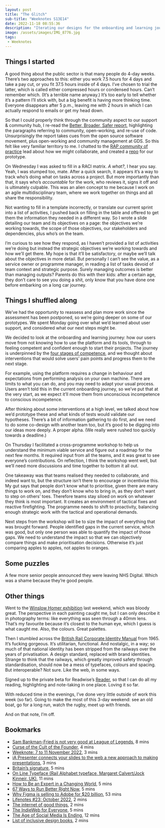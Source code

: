 ```yaml
---
layout: post
title: "The Glitch"
sub-title: "Weeknotes S13E14"
date: 2022-11-18 08:55:36
description: "Iterating our designs for the onboarding and learning journey, plus finding agile alternatives to PRINCE2 frameworks."
image: /assets/images/IMG_8776.jpg
tags:
 - Weeknotes
---
```


## Things I started

A good thing about the public sector is that many people do 4-day weeks. There’s two approaches to this: either you work 7.5 hours for 4 days and take a pay cut, or you fit 37.5 hours inside of 4 days. I’ve chosen to trial the latter, which is called either compressed hours or condensed hours. Can’t remember which. (It’s a terrible name anyway.) It’s too early to tell whether it’s a pattern I’ll stick with, but a big benefit is having more thinking time. Everyone disappears after 5 p.m., leaving me with 2 hours in which I can actually respond to emails or get my head down.

So that I could properly think through the community aspect to our support & community hub, I re-read the [Better, Broader, Safer report](https://www.gov.uk/government/publications/better-broader-safer-using-health-data-for-research-and-analysis/better-broader-safer-using-health-data-for-research-and-analysis), highlighting the paragraphs referring to community, open-working, and re-use of code. Unsurprisingly the report takes cues from the open source software movement, plus open-working and community management at GDS. So this felt like very familiar territory to me. I chatted to the [RAP community of practice](https://github.com/NHSDigital/rap-community-of-practice) lead about how we might collaborate, and created a [repo](https://github.com/NHSDigital/sde-support-prototype) for our prototype.

On Wednesday I was asked to fill in a RACI matrix. *A what?*, I hear you say. Yeah, I was stumped too, mate. After a quick search, it appears it’s a way to track who’s doing what on tasks across a project. But more importantly than that, it says who’s *accountable* for the work, who reviews it, signs it off and is ultimately culpable. This was an alien concept to me because I work on an agile multidisciplinary team, where we work together on things and all share the responsibility.

Not wanting to fill in a template incorrectly, or translate our current sprint into a list of activities, I pushed back on filling in the table and offered to get them the information they needed in a different way. So I wrote a slide detailing our team and its objectives on a page: the objectives we’re working towards, the scope of those objectives, our stakeholders and dependencies, plus who’s on the team.

I’m curious to see how they respond, as I haven’t provided a list of activities we’re doing but instead the strategic objectives we’re working towards and how we’ll get there. My hope is that it’ll be satisfactory, or maybe we’ll talk about the objectives in more detail. But personally I can’t see the value, as a service owner or programme manager, in reading a list of tasks devoid of team context and strategic purpose. Surely managing outcomes is better than managing outputs? Parents do this with their kids: after a certain age, they don’t care to see you doing a shit, only know that you have done one before embarking on a long car journey.

## Things I shuffled along

We’ve had the opportunity to reassess and plan more work since the assessment has been postponed, so we’re going deeper on some of our prototypes. We spent Monday going over what we’d learned about user support, and considered what our next steps might be.

We decided to look at the onboarding and learning journey: how our users move from not knowing how to use the platform and its tools, through to feeling competent and confident enough to start their projects. The journey is underpinned by the [four stages of competence](https://en.wikipedia.org/wiki/Four_stages_of_competence), and we thought about interventions that would solve users’ pain points and progress them to the next stage.

For example, using the platform requires a change in behaviour and expectations from performing analysis on your own machine. There are limits to what you can do, and you may need to adapt your usual process. Users aren’t told this in the current onboarding journey, so we’ve put that at the very start, as we expect it’ll move them from unconscious incompetence to conscious incompetence.

After thinking about some interventions at a high level, we talked about how we’d prototype these and what kinds of tests would validate our hypotheses. There’s a bit of information gathering to do first, and we need to do some co-design with another team too, but it’s good to be digging into our ideas more deeply. A proper alpha. (We really were rushed too quickly towards a deadline.)

On Thursday I facilitated a cross-programme workshop to help us understand the minimum viable service and figure out a roadmap for the next few months. It required input from all the teams, and it was great to see everyone’s contributions. On reflection, I think the workshop went well, but we’ll need more discussions and time together to bottom it all out.

One takeaway was that teams realised they needed to collaborate, and indeed want to, but the structure isn’t there to encourage or incentivise this. My gut says that people don’t know what to prioritise, given there are many things to work on, and they don’t know who to bring in, as they don’t want to step on others’ toes. Therefore teams stay siloed on work on whatever they think is most important. It creates an environment of tactical fixes and reactive firefighting. The programme needs to shift to proactivity, balancing enough strategic work with the tactical and operational demands.

Next steps from the workshop will be to size the impact of everything that was brought forward. People identified gaps in the current service, which was good, but only one person was able to quantify the impact of those gaps. We need to understand the impact so that we can objectively compare things and make prioritisation decisions. Otherwise it’s just comparing apples to apples, not apples to oranges.

## Some puzzles

A few more senior people announced they were leaving NHS Digital. Which was a shame because they’re good people.

## Other things

Went to the [Winslow Homer exhibition](https://www.nationalgallery.org.uk/exhibitions/winslow-homer-force-of-nature) last weekend, which was bloody great. The perspective in each painting caught me, but I can only describe it in photography terms: like everything was seen through a 40mm lens. That’s my favourite because it’s closest to the human eye, which I guess is what caught me. Also, the colours. Great palettes.

Then I stumbled across the [British Rail Corporate Identity Manual](http://www.doublearrow.co.uk/manual.htm) from 1965. It’s fucking gorgeous. It’s utilitarian, functional. And nostalgic, in a way; so much of that national identity has been stripped from the railways over the years of privatisation. A design standard, replaced with brand identities. Strange to think that the railways, which greatly improved safety through standardisation, should now be a mess of typefaces, colours and spacing. But interoperable? Not sure. Like the web, in some ways.

Signed up to the private beta for Readwise’s [Reader](https://readwise.io/read), so that I can do all my reading, highlighting and note-taking in one place. Loving it so far.

With reduced time in the evenings, I’ve done very little outside of work this week (so far). Going to make the most of this 3-day weekend: see an old boat, go for a long run, watch the rugby, meet up with friends.

And on that note, I’m off.

## Bookmarks

- [Sam Bankman-Fried is not very good at League of Legends](https://www.ft.com/content/23ab2258-ce03-4fbb-a9b2-7d9ec6e3d7f0), 8 mins
- [Curse of the Cult of the Founder](https://www.theatlantic.com/ideas/archive/2019/09/curse-cult-of-the-founder/598753/), 4 mins
- [Weeknote: 7 to 11 November 2022](https://blog.mattedgar.com/2022/11/12/weeknote-7-to-11-november-2022/), 3 mins
- [iA Presenter connects your slides to the web a new approach to making presentations](https://gilest.org/ia-presenter.html), 3 mins
- [Britain’s signature](http://www.eyemagazine.com/feature/article/britains-signature), 5 mins
- [On Line Typeface (Rail Alphabet typeface, Margaret Calvert/Jock Kinneir, UK)](https://thebeautyoftransport.com/2015/05/13/on-line-typeface-rail-alphabet-typeface-uk/), 11 mins
- [How to Be an Expert in a Changing World](https://paulgraham.com/ecw.html), 5 mins
- [67 Ways to Run Better Right Now](https://www.magzter.com/stories/Sports/Runners-World-SA/67-Ways-to-Run-Better-Right-Now), 5 mins
- [Why Figma is selling to Adobe for $20 billion](https://www.theverge.com/2022/11/8/23445821/figma-adobe-acquisition-design-vr-ai-meta), 53 mins
- [Lifenotes #23: October 2022](https://carol.gg/blog/lifenotes-23/), 2 mins
- [The internet of good things](https://russelldavies.typepad.com/planning/2022/11/the-internet-of-good-things.html), 2 mins
- [The IndieWeb for Everyone](https://mxb.dev/blog/the-indieweb-for-everyone/), 5 mins
- [The Age of Social Media Is Ending](https://www.theatlantic.com/technology/archive/2022/11/twitter-facebook-social-media-decline/672074/), 12 mins
- [List of inclusive design books](https://www.benjystanton.co.uk/blog/list-of-inclusive-design-books/), 2 mins
